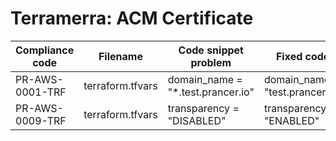 # Terramerra: ACM Certificate

Compliance code | Filename       | Code snippet problem            | Fixed code
----------------|----------------|---------------------------------|---------------------------------
PR-AWS-0001-TRF |terraform.tfvars|domain_name = "*.test.prancer.io"|domain_name = "test.prancer.io"
PR-AWS-0009-TRF |terraform.tfvars|transparency = "DISABLED"        |transparency = "ENABLED"
